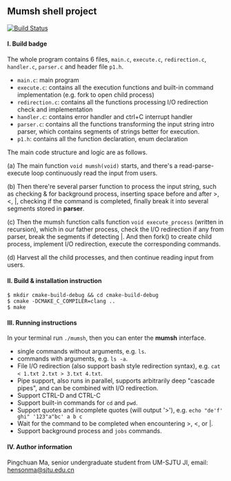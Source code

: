 ## Mumsh shell project

[![Build Status](https://focs.ji.sjtu.edu.cn:2222/api/badges/ECE482-22/PingchuanMa519370910019-p1/status.svg?ref=refs/heads/master)](https://focs.ji.sjtu.edu.cn:2222/ECE482-22/PingchuanMa519370910019-p1)

#### I. Build badge
The whole program contains 6 files, `main.c`, `execute.c`, `redirection.c`, `handler.c`, `parser.c` and header file `p1.h`.
- `main.c`: main program
- `execute.c`: contains all the execution functions and built-in command implementation (e.g. fork to open child process)
- `redirection.c`: contains all the functions processing I/O redirection check and implementation
- `handler.c`: contains error handler and ctrl+C interrupt handler
- `parser.c`: contains all the functions transforming the input string intro parser, which contains segments of strings better for execution.
- `p1.h`: contains all the function declaration, enum declaration

The main code structure and logic are as follows.

(a) The main function `void mumsh(void)` starts, and there's a read-parse-execute loop continuously read the input from users.

(b) Then there're several parser function to process the input string, such as checking & for background process, inserting space before and after >, <, |, checking if the command is completed, finally break it into several segments stored in **parser**.

(c) Then the mumsh function calls function `void execute_process` (written in recursion), which in our father process, check the I/O redirection if any from parser, break the segments if detecting |. And then fork() to create child process, implement I/O redirection, execute the corresponding commands.

(d) Harvest all the child processes, and then continue reading input from users. 

#### II. Build & installation instruction
```shell
$ mkdir cmake-build-debug && cd cmake-build-debug
$ cmake -DCMAKE_C_COMPILER=clang ..
$ make
```

#### III. Running instructions
In your terminal run `./mumsh`, then you can enter the **mumsh** interface.
- single commands without arguments, e.g. `ls`.
- commands with arguments, e.g. `ls -a`.
- File I/O redirection (also support bash style redirection syntax), e.g. `cat < 1.txt 2.txt > 3.txt 4.txt`. 
- Pipe support, also runs in parallel, supports arbitrarily deep "cascade pipes", and can be combined with I/O redirection.
- Support CTRL-D and CTRL-C
- Support built-in commands for `cd` and `pwd`.
- Support quotes and incomplete quotes (will output '>'), e.g. `echo "de'f' ghi" '123"a"bc' a b c`
- Wait for the command to be completed when encountering >, <, or |.
- Support background process and `jobs` commands.


#### IV. Author information
Pingchuan Ma, senior undergraduate student from UM-SJTU JI, email: hensonma@sjtu.edu.cn



